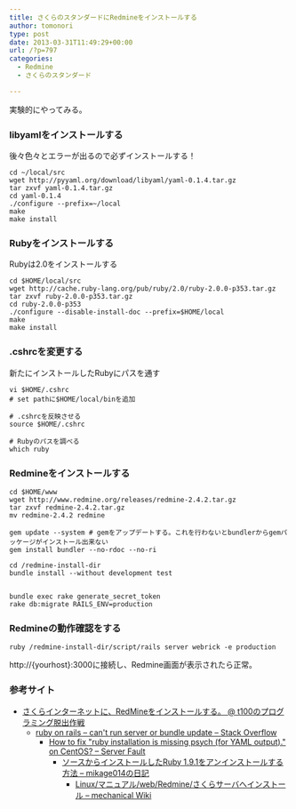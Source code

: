 ```yaml
---
title: さくらのスタンダードにRedmineをインストールする
author: tomonori
type: post
date: 2013-03-31T11:49:29+00:00
url: /?p=797
categories:
  - Redmine
  - さくらのスタンダード

---
```

実験的にやってみる。

### libyamlをインストールする

後々色々とエラーが出るので必ずインストールする！

```:bash
cd ~/local/src
wget http://pyyaml.org/download/libyaml/yaml-0.1.4.tar.gz
tar zxvf yaml-0.1.4.tar.gz
cd yaml-0.1.4
./configure --prefix=~/local
make
make install
```

### Rubyをインストールする

Rubyは2.0をインストールする

```:bash
cd $HOME/local/src
wget http://cache.ruby-lang.org/pub/ruby/2.0/ruby-2.0.0-p353.tar.gz
tar zxvf ruby-2.0.0-p353.tar.gz 
cd ruby-2.0.0-p353
./configure --disable-install-doc --prefix=$HOME/local
make
make install
```

### .cshrcを変更する

新たにインストールしたRubyにパスを通す

```:bash
vi $HOME/.cshrc
# set pathに$HOME/local/binを追加

# .cshrcを反映させる
source $HOME/.cshrc

# Rubyのパスを調べる
which ruby
```

### Redmineをインストールする

```:bash
cd $HOME/www
wget http://www.redmine.org/releases/redmine-2.4.2.tar.gz
tar zxvf redmine-2.4.2.tar.gz
mv redmine-2.4.2 redmine

gem update --system # gemをアップデートする。これを行わないとbundlerからgemパッケージがインストール出来ない
gem install bundler --no-rdoc --no-ri

cd /redmine-install-dir
bundle install --without development test


bundle exec rake generate_secret_token
rake db:migrate RAILS_ENV=production
```

### Redmineの動作確認をする

```:bash
ruby /redmine-install-dir/script/rails server webrick -e production
```

http://{yourhost}:3000に接続し、Redmine画面が表示されたら正常。

### 参考サイト

  * [さくらインターネットに、RedMineをインストールする。 @ t100のプログラミング脱出作戦][1] 
      * [ruby on rails &#8211; can't run server or bundle update &#8211; Stack Overflow][2] 
          * [How to fix "ruby installation is missing psych (for YAML output)." on CentOS? &#8211; Server Fault][3] 
              * [ソースからインストールしたRuby 1.9.1をアンインストールする方法 &#8211; mikage014の日記][4] 
                  * [Linux/マニュアル/web/Redmine/さくらサーバへインストール &#8211; mechanical Wiki][5] </ul>

 [1]: http://t100life.blog121.fc2.com/blog-entry-148.html
 [2]: http://stackoverflow.com/questions/15721588/cant-run-server-or-bundle-update
 [3]: http://serverfault.com/questions/442150/how-to-fix-ruby-installation-is-missing-psych-for-yaml-output-on-centos
 [4]: http://d.hatena.ne.jp/mikage014/20091021/p1
 [5]: http://mcnc.jp/wiki/wikird/index.php?Linux%2F%A5%DE%A5%CB%A5%E5%A5%A2%A5%EB%2Fweb%2FRedmine%2F%A4%B5%A4%AF%A4%E9%A5%B5%A1%BC%A5%D0%A4%D8%A5%A4%A5%F3%A5%B9%A5%C8%A1%BC%A5%EB